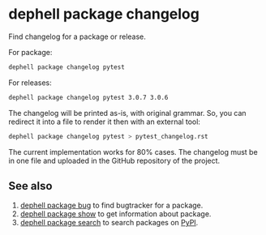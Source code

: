 # dephell package changelog

Find changelog for a package or release.

For package:

```bash
dephell package changelog pytest
```

For releases:

```bash
dephell package changelog pytest 3.0.7 3.0.6
```

The changelog will be printed as-is, with original grammar. So, you can redirect it into a file to render it then with an external tool:

```bash
dephell package changelog pytest > pytest_changelog.rst
```

The current implementation works for 80% cases. The changelog must be in one file and uploaded in the GitHub repository of the project.

## See also

1. [dephell package bug](cmd-package-bug) to find bugtracker for a package.
1. [dephell package show](cmd-package-show) to get information about package.
1. [dephell package search](cmd-package-search) to search packages on [PyPI](https://pypi.org/).
